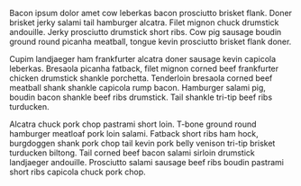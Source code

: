 Bacon ipsum dolor amet cow leberkas bacon prosciutto brisket flank. Doner brisket jerky salami tail hamburger alcatra. Filet mignon chuck drumstick andouille. Jerky prosciutto drumstick short ribs. Cow pig sausage boudin ground round picanha meatball, tongue kevin prosciutto brisket flank doner.

Cupim landjaeger ham frankfurter alcatra doner sausage kevin capicola leberkas. Bresaola picanha fatback, filet mignon corned beef frankfurter chicken drumstick shankle porchetta. Tenderloin bresaola corned beef meatball shank shankle capicola rump bacon. Hamburger salami pig, boudin bacon shankle beef ribs drumstick. Tail shankle tri-tip beef ribs turducken.

Alcatra chuck pork chop pastrami short loin. T-bone ground round hamburger meatloaf pork loin salami. Fatback short ribs ham hock, burgdoggen shank pork chop tail kevin pork belly venison tri-tip brisket turducken biltong. Tail corned beef bacon salami sirloin drumstick landjaeger andouille. Prosciutto salami sausage beef ribs boudin pastrami short ribs capicola chuck pork chop.